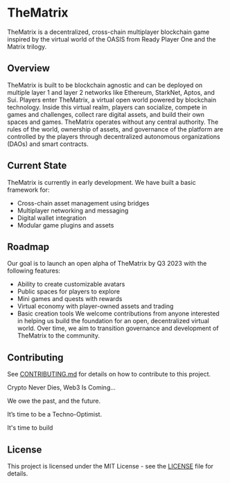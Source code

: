 # TheMatrix
TheMatrix is a decentralized, cross-chain multiplayer blockchain game inspired by the virtual world of the OASIS from Ready Player One and the Matrix trilogy.
## Overview
TheMatrix is built to be blockchain agnostic and can be deployed on multiple layer 1 and layer 2 networks like Ethereum, StarkNet, Aptos, and Sui.
Players enter TheMatrix, a virtual open world powered by blockchain technology. Inside this virtual realm, players can socialize, compete in games and challenges, collect rare digital assets, and build their own spaces and games.
TheMatrix operates without any central authority. The rules of the world, ownership of assets, and governance of the platform are controlled by the players through decentralized autonomous organizations (DAOs) and smart contracts.
## Current State
TheMatrix is currently in early development. We have built a basic framework for:
- Cross-chain asset management using bridges
- Multiplayer networking and messaging
- Digital wallet integration
- Modular game plugins and assets
## Roadmap
Our goal is to launch an open alpha of TheMatrix by Q3 2023 with the following features:
- Ability to create customizable avatars
- Public spaces for players to explore
- Mini games and quests with rewards
- Virtual economy with player-owned assets and trading
- Basic creation tools
We welcome contributions from anyone interested in helping us build the foundation for an open, decentralized virtual world. Over time, we aim to transition governance and development of TheMatrix to the community.
## Contributing
See [CONTRIBUTING.md](CONTRIBUTING.md) for details on how to contribute to this project.


Crypto Never Dies, Web3 Is Coming...

We owe the past, and the future.

It’s time to be a Techno-Optimist.

It's time to build


## License
This project is licensed under the MIT License - see the [LICENSE](LICENSE) file for details.


